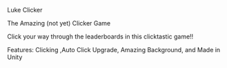 Luke Clicker

The Amazing (not yet) Clicker Game


Click your way through the leaderboards in this clicktastic game!!

Features:
Clicking ,Auto Click Upgrade, Amazing Background, and Made in Unity
